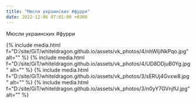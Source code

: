 ```yaml
---
title: "Мюсли украинских #фурри"
date: 2022-12-06 07:01:00 +0300
---
```


Мюсли украинских #фурри


{% include media.html f="D:/site/GiT/whiteldragon.github.io/assets/vk_photos/4/nhWIjiNkPqo.jpg" alt="" %}
{% include media.html f="D:/site/GiT/whiteldragon.github.io/assets/vk_photos/4/UD8DDjuB0Yg.jpg" alt="" %}
{% include media.html f="D:/site/GiT/whiteldragon.github.io/assets/vk_photos/3/sERUj4Gvxw8.jpg" alt="" %}
{% include media.html f="D:/site/GiT/whiteldragon.github.io/assets/vk_photos/3/n0yY7GVnjfU.jpg" alt="" %}
